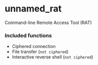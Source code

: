 # unnamed_rat
Command-line Remote Access Tool (RAT)

### Included functions
- Ciphered connection
- File transfer (`not ciphered`)
- Interactive reverse shell (`not ciphered`)

